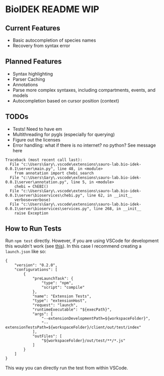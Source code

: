 # BioIDEK README WIP

## Current Features
* Basic autocompletion of species names
* Recovery from syntax error

## Planned Features
* Syntax highlighting
* Parser Caching
* Annotations
* Parse more complex syntaxes, including compartments, events, and models
* Autocompletion based on cursor position (context)

## TODOs
* Tests! Need to have em
* Multithreading for pygls (especially for querying)
* Figure out the licenses
* Error handling: what if there is no internet? no python? See message here
```
Traceback (most recent call last):
  File "c:\Users\Gary\.vscode\extensions\sauro-lab.bio-idek-0.0.1\server\main.py", line 48, in <module>
    from annotation import chebi_search
  File "c:\Users\Gary\.vscode\extensions\sauro-lab.bio-idek-0.0.1\server\annotation.py", line 5, in <module>
    chebi = ChEBI()
  File "c:\Users\Gary\.vscode\extensions\sauro-lab.bio-idek-0.0.1\server\bioservices\chebi.py", line 62, in __init__
    verbose=verbose)
  File "c:\Users\Gary\.vscode\extensions\sauro-lab.bio-idek-0.0.1\server\bioservices\services.py", line 268, in __init__
    raise Exception
```

## How to Run Tests
Run `npm test` directly. However, if you are using VSCode for development this wouldn't work (see
[this](https://code.visualstudio.com/api/working-with-extensions/testing-extension#using-insiders-version-for-extension-development)).
In this case I recommend creating a `launch.json` like so:
```
{
    "version": "0.2.0",
    "configurations": [
        {
            "preLaunchTask": {
                "type": "npm",
                "script": "compile"
            },
            "name": "Extension Tests",
            "type": "extensionHost",
            "request": "launch",
            "runtimeExecutable": "${execPath}",
            "args": [
                "--extensionDevelopmentPath=${workspaceFolder}",
                "--extensionTestsPath=${workspaceFolder}/client/out/test/index"
            ],
            "outFiles": [
                "${workspaceFolder}/out/test/**/*.js"
            ]
        }
    ]
}
```
This way you can directly run the test from within VSCode.
